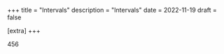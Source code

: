 +++
title = "Intervals"
description = "Intervals"
date = 2022-11-19
draft = false

[extra]
+++

456
